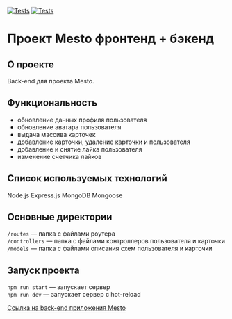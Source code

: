 [![Tests](../../actions/workflows/tests-13-sprint.yml/badge.svg)](../../actions/workflows/tests-13-sprint.yml) [![Tests](../../actions/workflows/tests-14-sprint.yml/badge.svg)](../../actions/workflows/tests-14-sprint.yml)
# Проект Mesto фронтенд + бэкенд

## О проекте

Back-end для проекта Mesto.

## Функциональность

* обновление данных профиля пользователя
* обновление аватара пользователя
* выдача массива карточек
* добавление карточки, удаление карточки и пользователя
* добавление и снятие лайка пользователя
* изменение счетчика лайков

## Список используемых технологий

Node.js
Express.js
MongoDB
Mongoose

## Основные директории

`/routes` — папка с файлами роутера  
`/controllers` — папка с файлами контроллеров пользователя и карточки   
`/models` — папка с файлами описания схем пользователя и карточки  

## Запуск проекта

`npm run start` — запускает сервер   
`npm run dev` — запускает сервер с hot-reload

[Ссылка на back-end приложения Mesto](https://kush-mash.github.io/express-mesto-gha/)

